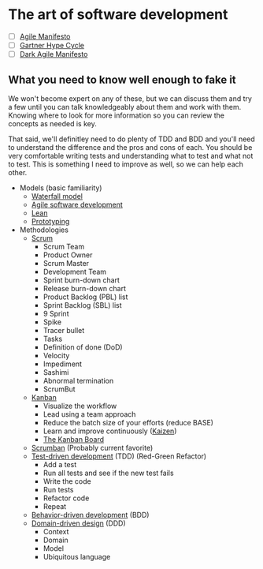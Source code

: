 # The art of software development

- [ ] [Agile Manifesto](http://agilemanifesto.org/)
- [ ] [Gartner Hype Cycle](http://www.gartner.com/technology/research/methodologies/hype-cycle.jsp)
- [ ] [Dark Agile Manifesto](http://darkagilemanifesto.org/)

## What you need to know well enough to fake it

We won't become expert on any of these, but we can discuss them and try a few until you can talk knowledgeably about them and work with them. Knowing where to look for more information so you can review the concepts as needed is key.

That said, we'll definitley need to do plenty of TDD and BDD and you'll need to understand the difference and the pros and cons of each. You should be very comfortable writing tests and understanding what to test and what not to test. This is something I need to improve as well, so we can help each other.

- Models (basic familiarity)
    - [Waterfall model](https://en.wikipedia.org/wiki/Waterfall_model)
    - [Agile software development](https://en.wikipedia.org/wiki/Agile_software_development)
    - [Lean](https://en.wikipedia.org/wiki/Lean_software_development)
    - [Prototyping](https://en.wikipedia.org/wiki/Software_prototyping)
- Methodologies
    - <a href="https://en.wikipedia.org/wiki/Scrum_(software_development)">Scrum</a>
        - Scrum Team
        - Product Owner
        - Scrum Master
        - Development Team
        - Sprint burn-down chart
        - Release burn-down chart
        - Product Backlog (PBL) list
        - Sprint Backlog (SBL) list
        - 9 Sprint
        - Spike
        - Tracer bullet
        - Tasks
        - Definition of done (DoD)
        - Velocity
        - Impediment
        - Sashimi
        - Abnormal termination
        - ScrumBut
    - <a href="https://en.wikipedia.org/wiki/Kanban_(development)">Kanban</a>
        - Visualize the workflow
        - Lead using a team approach
        - Reduce the batch size of your efforts (reduce BASE)
        - Learn and improve continuously ([Kaizen](https://en.wikipedia.org/wiki/Kaizen))
        - [The Kanban Board](https://en.wikipedia.org/wiki/Kanban_board)
    - [Scrumban](https://en.wikipedia.org/wiki/Scrum_(software_development)#Scrumban) (Probably current favorite)
    - [Test-driven development](https://en.wikipedia.org/wiki/Test-driven_development) (TDD) (Red-Green Refactor)
        - Add a test
        - Run all tests and see if the new test fails
        - Write the code
        - Run tests
        - Refactor code
        - Repeat
    - [Behavior-driven development](https://en.wikipedia.org/wiki/Behavior-driven_development) (BDD)
    - [Domain-driven design](https://en.wikipedia.org/wiki/Domain-driven_design) (DDD)
        - Context
        - Domain
        - Model
        - Ubiquitous language
